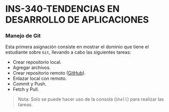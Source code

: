 # INS-340-TENDENCIAS EN DESARROLLO DE APLICACIONES

### Manejo de Git

Esta primera asignación consiste en mostrar el dominio que tiene el estudiante sobre `Git`, 
llevando a cabo las siguientes tareas:

- Crear repositorio local.
- Agregar archivos.
- Crear repositorio remoto ([GitHub]).
- Enlazar local con remoto.
- Commit y Push.
- Fetch y Pull.

> Nota: Solo se puede hacer uso de la consola (`Shell`) para realizar las tareas. 

[GitHub]: <https://github.com/>